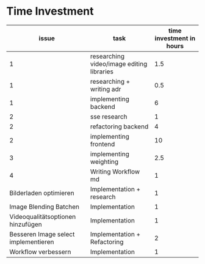 # Time Investment

| issue                                | task                                      | time investment in hours |
|--------------------------------------|-------------------------------------------|--------------------------|
| 1                                    | researching video/image editing libraries | 1.5                      |
| 1                                    | researching + writing adr                 | 0.5                      |
| 1                                    | implementing backend                      | 6                        |
| 2                                    | sse research                              | 1                        |
| 2                                    | refactoring backend                       | 4                        |
| 2                                    | implementing frontend                     | 10                       |
| 3                                    | implementing weighting                    | 2.5                      |
| 4                                    | Writing Workflow md                       | 1                        |
| Bilderladen optimieren               | Implementation + research                 | 1                        |
| Image Blending Batchen               | Implementation                            | 1                        |
| Videoqualitätsoptionen hinzufügen    | Implementation                            | 1                        |
| Besseren Image select implementieren | Implementation + Refactoring              | 2                        |
| Workflow verbessern                  | Implementation                            | 1                        |
